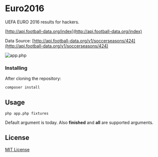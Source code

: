 Euro2016
=================

UEFA EURO 2016 results for hackers.

[http://api.football-data.org/index](http://api.football-data.org/index)

Data Source: [http://api.football-data.org/v1/soccerseasons/424](http://api.football-data.org/v1/soccerseasons/424)

![app.php](http://i.imgur.com/Zk9Jk33.png)

### Installing

After cloning the repository:

```
composer install
```

Usage
------------

`php app.php fixtures`

Default argument is today. Also **finished** and **all** are supported arguments.

License
-------------

[MIT License](http://emir.mit-license.org/)
